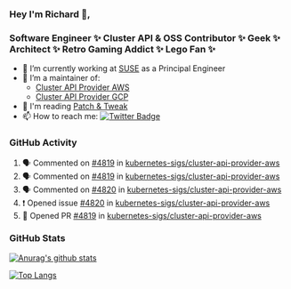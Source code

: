 ### Hey I'm Richard 👋, 

<h3 align="left">Software Engineer ✨ Cluster API & OSS Contributor ✨ Geek ✨ Architect ✨ Retro Gaming Addict ✨ Lego Fan ✨</h3>

- 🔭 I’m currently working at [SUSE](https://www.suse.com/) as a Principal Engineer
- 👯 I’m a maintainer of:
  -  [Cluster API Provider AWS](https://github.com/kubernetes-sigs/cluster-api-provider-aws)
  -  [Cluster API Provider GCP](https://github.com/kubernetes-sigs/cluster-api-provider-gcp)
- 💬 I'm reading [Patch & Tweak](https://bjooks.com/products/patch-tweak-exploring-modular-synthesis)
- 📫 How to reach me: [![Twitter Badge](https://img.shields.io/badge/-@fruit_case-00acee?style=flat&logo=Twitter&logoColor=white)](https://twitter.com/intent/follow?screen_name=fruit_case "Follow on Twitter")

### GitHub Activity 

<!--START_SECTION:activity-->
1. 🗣 Commented on [#4819](https://github.com/kubernetes-sigs/cluster-api-provider-aws/pull/4819#issuecomment-1964858844) in [kubernetes-sigs/cluster-api-provider-aws](https://github.com/kubernetes-sigs/cluster-api-provider-aws)
2. 🗣 Commented on [#4819](https://github.com/kubernetes-sigs/cluster-api-provider-aws/pull/4819#issuecomment-1964785339) in [kubernetes-sigs/cluster-api-provider-aws](https://github.com/kubernetes-sigs/cluster-api-provider-aws)
3. 🗣 Commented on [#4820](https://github.com/kubernetes-sigs/cluster-api-provider-aws/issues/4820#issuecomment-1964780683) in [kubernetes-sigs/cluster-api-provider-aws](https://github.com/kubernetes-sigs/cluster-api-provider-aws)
4. ❗ Opened issue [#4820](https://github.com/kubernetes-sigs/cluster-api-provider-aws/issues/4820) in [kubernetes-sigs/cluster-api-provider-aws](https://github.com/kubernetes-sigs/cluster-api-provider-aws)
5. 💪 Opened PR [#4819](https://github.com/kubernetes-sigs/cluster-api-provider-aws/pull/4819) in [kubernetes-sigs/cluster-api-provider-aws](https://github.com/kubernetes-sigs/cluster-api-provider-aws)
<!--END_SECTION:activity-->

### GitHub Stats

[![Anurag's github stats](https://github-readme-stats.vercel.app/api?username=richardcase&count_private=true&show_icons=true)](https://github.com/anuraghazra/github-readme-stats)

[![Top Langs](https://github-readme-stats.vercel.app/api/top-langs/?username=richardcase&hide=html&layout=compact)](https://github.com/anuraghazra/github-readme-stats)
